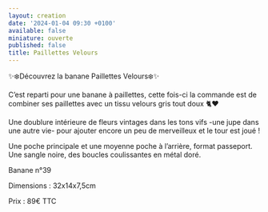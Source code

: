 ```yaml
---
layout: creation
date: '2024-01-04 09:30 +0100'
available: false
miniature: ouverte
published: false
title: Paillettes Velours
---
```

✨❄️Découvrez la banane Paillettes Velours❄️✨

C’est reparti pour une banane à paillettes, cette fois-ci la commande est de combiner ses paillettes avec un tissu velours gris tout doux 🐈♥️

Une doublure intérieure de fleurs vintages dans les tons vifs -une jupe dans une autre vie- pour ajouter encore un peu de merveilleux et le tour est joué ! 

Une poche principale et une moyenne poche à l’arrière, format passeport.
Une sangle noire, des boucles coulissantes en métal doré.

Banane n°39

Dimensions : 32x14x7,5cm

Prix : 89€ TTC
